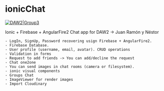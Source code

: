 # ionicChat

[![DAW2|Group3](https://cldup.com/dTxpPi9lDf.thumb.png)](https://nodesource.com/products/nsolid)

Ionic + Firebase + AngularFire2 Chat app for DAW2
-> Juan Ramón y Néstor

	- LogIn, SignUp, Password recovering usign Firebase + AngularFire2.
	- Firebase Database.
	- User profile (username, email, avatar). CRUD operations
	- Validation in forms
	- Request to add friends -> You can add/decline the request
	- Chat one2one
	- You can send images in chat rooms (camera or filesystem).
    - ionic visual components
    - Groups Chat
    - ImageViewer for render images
    - Import Cloudinary
    
  

